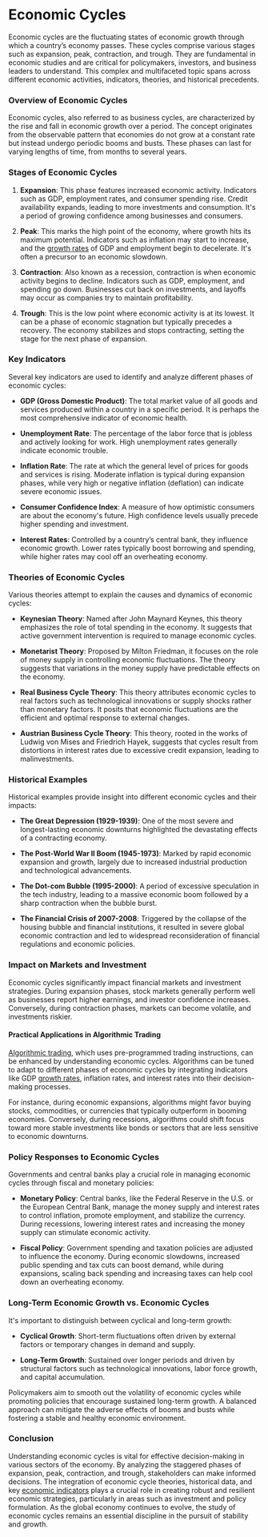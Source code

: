 # Economic Cycles

Economic cycles are the fluctuating states of economic growth through which a country’s economy passes. These cycles comprise various stages such as expansion, peak, contraction, and trough. They are fundamental in economic studies and are critical for policymakers, investors, and business leaders to understand. This complex and multifaceted topic spans across different economic activities, indicators, theories, and historical precedents.

### Overview of Economic Cycles

Economic cycles, also referred to as business cycles, are characterized by the rise and fall in economic growth over a period. The concept originates from the observable pattern that economies do not grow at a constant rate but instead undergo periodic booms and busts. These phases can last for varying lengths of time, from months to several years.

### Stages of Economic Cycles

1. **Expansion**: This phase features increased economic activity. Indicators such as GDP, employment rates, and consumer spending rise. Credit availability expands, leading to more investments and consumption. It's a period of growing confidence among businesses and consumers.
  
2. **Peak**: This marks the high point of the economy, where growth hits its maximum potential. Indicators such as inflation may start to increase, and the [growth rates](../g/growth_rates_in_trading.md) of GDP and employment begin to decelerate. It's often a precursor to an economic slowdown.

3. **Contraction**: Also known as a recession, contraction is when economic activity begins to decline. Indicators such as GDP, employment, and spending go down. Businesses cut back on investments, and layoffs may occur as companies try to maintain profitability.

4. **Trough**: This is the low point where economic activity is at its lowest. It can be a phase of economic stagnation but typically precedes a recovery. The economy stabilizes and stops contracting, setting the stage for the next phase of expansion.

### Key Indicators

Several key indicators are used to identify and analyze different phases of economic cycles:

- **GDP (Gross Domestic Product)**: The total market value of all goods and services produced within a country in a specific period. It is perhaps the most comprehensive indicator of economic health.

- **Unemployment Rate**: The percentage of the labor force that is jobless and actively looking for work. High unemployment rates generally indicate economic trouble.

- **Inflation Rate**: The rate at which the general level of prices for goods and services is rising. Moderate inflation is typical during expansion phases, while very high or negative inflation (deflation) can indicate severe economic issues.

- **Consumer Confidence Index**: A measure of how optimistic consumers are about the economy's future. High confidence levels usually precede higher spending and investment.

- **Interest Rates**: Controlled by a country’s central bank, they influence economic growth. Lower rates typically boost borrowing and spending, while higher rates may cool off an overheating economy.

### Theories of Economic Cycles

Various theories attempt to explain the causes and dynamics of economic cycles:

- **Keynesian Theory**: Named after John Maynard Keynes, this theory emphasizes the role of total spending in the economy. It suggests that active government intervention is required to manage economic cycles.

- **Monetarist Theory**: Proposed by Milton Friedman, it focuses on the role of money supply in controlling economic fluctuations. The theory suggests that variations in the money supply have predictable effects on the economy.

- **Real Business Cycle Theory**: This theory attributes economic cycles to real factors such as technological innovations or supply shocks rather than monetary factors. It posits that economic fluctuations are the efficient and optimal response to external changes.

- **Austrian Business Cycle Theory**: This theory, rooted in the works of Ludwig von Mises and Friedrich Hayek, suggests that cycles result from distortions in interest rates due to excessive credit expansion, leading to malinvestments.

### Historical Examples

Historical examples provide insight into different economic cycles and their impacts:

- **The Great Depression (1929-1939)**: One of the most severe and longest-lasting economic downturns highlighted the devastating effects of a contracting economy.

- **The Post-World War II Boom (1945-1973)**: Marked by rapid economic expansion and growth, largely due to increased industrial production and technological advancements.

- **The Dot-com Bubble (1995-2000)**: A period of excessive speculation in the tech industry, leading to a massive economic boom followed by a sharp contraction when the bubble burst.

- **The Financial Crisis of 2007-2008**: Triggered by the collapse of the housing bubble and financial institutions, it resulted in severe global economic contraction and led to widespread reconsideration of financial regulations and economic policies.

### Impact on Markets and Investment

Economic cycles significantly impact financial markets and investment strategies. During expansion phases, stock markets generally perform well as businesses report higher earnings, and investor confidence increases. Conversely, during contraction phases, markets can become volatile, and investments riskier.

#### Practical Applications in Algorithmic Trading

[Algorithmic trading](../a/algorithmic_trading.md), which uses pre-programmed trading instructions, can be enhanced by understanding economic cycles. Algorithms can be tuned to adapt to different phases of economic cycles by integrating indicators like GDP [growth rates](../g/growth_rates_in_trading.md), inflation rates, and interest rates into their decision-making processes.

For instance, during economic expansions, algorithms might favor buying stocks, commodities, or currencies that typically outperform in booming economies. Conversely, during recessions, algorithms could shift focus toward more stable investments like bonds or sectors that are less sensitive to economic downturns.

### Policy Responses to Economic Cycles

Governments and central banks play a crucial role in managing economic cycles through fiscal and monetary policies:

- **Monetary Policy**: Central banks, like the Federal Reserve in the U.S. or the European Central Bank, manage the money supply and interest rates to control inflation, promote employment, and stabilize the currency. During recessions, lowering interest rates and increasing the money supply can stimulate economic activity.

- **Fiscal Policy**: Government spending and taxation policies are adjusted to influence the economy. During economic slowdowns, increased public spending and tax cuts can boost demand, while during expansions, scaling back spending and increasing taxes can help cool down an overheating economy.

### Long-Term Economic Growth vs. Economic Cycles

It's important to distinguish between cyclical and long-term growth:

- **Cyclical Growth**: Short-term fluctuations often driven by external factors or temporary changes in demand and supply.
  
- **Long-Term Growth**: Sustained over longer periods and driven by structural factors such as technological innovations, labor force growth, and capital accumulation.

Policymakers aim to smooth out the volatility of economic cycles while promoting policies that encourage sustained long-term growth. A balanced approach can mitigate the adverse effects of booms and busts while fostering a stable and healthy economic environment.

### Conclusion

Understanding economic cycles is vital for effective decision-making in various sectors of the economy. By analyzing the staggered phases of expansion, peak, contraction, and trough, stakeholders can make informed decisions. The integration of economic cycle theories, historical data, and key [economic indicators](../e/economic_indicators.md) plays a crucial role in creating robust and resilient economic strategies, particularly in areas such as investment and policy formulation. As the global economy continues to evolve, the study of economic cycles remains an essential discipline in the pursuit of stability and growth.